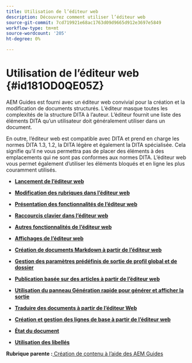 ```yaml
---
title: Utilisation de l’éditeur web
description: Découvrez comment utiliser l’éditeur web
source-git-commit: 7cd719921e68ac1763d09d9665d912e3697e5849
workflow-type: tm+mt
source-wordcount: '205'
ht-degree: 0%

---
```



# Utilisation de l’éditeur web {#id181OD0QE05Z}

AEM Guides est fourni avec un éditeur web convivial pour la création et la modification de documents structurés. L’éditeur masque toutes les complexités de la structure DITA à l’auteur. L’éditeur fournit une liste des éléments DITA qu’un utilisateur doit généralement utiliser dans un document.

En outre, l’éditeur web est compatible avec DITA et prend en charge les normes DITA 1.3, 1.2, la DITA légère et également la DITA spécialisée. Cela signifie qu’il ne vous permettra pas de placer des éléments à des emplacements qui ne sont pas conformes aux normes DITA. L’éditeur web vous permet également d’utiliser les éléments bloqués et en ligne les plus couramment utilisés.

- **[Lancement de l’éditeur web](web-editor-launch-editor.md)**

- **[Modification des rubriques dans l’éditeur web](web-editor-edit-topics.md)**

- **[Présentation des fonctionnalités de l’éditeur web](web-editor-features.md)**

- **[Raccourcis clavier dans l’éditeur web](web-editor-keyboard-shortcuts.md)**

- **[Autres fonctionnalités de l’éditeur web](web-editor-other-features.md)**

- **[Affichages de l’éditeur web](web-editor-views.md)**

- **[Création de documents Markdown à partir de l’éditeur web](web-editor-markdown-topic.md)**

- **[Gestion des paramètres prédéfinis de sortie de profil global et de dossier](web-editor-manage-output-presets.md)**

- **[Publication basée sur des articles à partir de l’éditeur web](web-editor-article-publishing.md)**

- **[Utilisation du panneau Génération rapide pour générer et afficher la sortie](web-editor-quick-generate-panel.md)**

- **[Traduire des documents à partir de l’éditeur Web](translate-documents-web-editor.md)**

- **[Création et gestion des lignes de base à partir de l’éditeur web](web-editor-baseline.md)**

- **[État du document](web-editor-document-states.md)**

- **[Utilisation des libellés](web-editor-use-label.md)**


**Rubrique parente :**[ Création de contenu à l’aide des AEM Guides](authoring-content-xml-doc.md)

